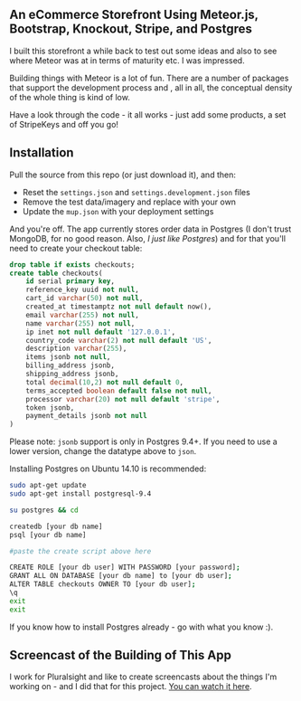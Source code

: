 ## An eCommerce Storefront Using Meteor.js, Bootstrap, Knockout, Stripe, and Postgres

I built this storefront a while back to test out some ideas and also to see where Meteor was at in terms of maturity etc. I was impressed.

Building things with Meteor is a lot of fun. There are a number of packages that support the development process and , all in all, the conceptual density of the whole thing is kind of low.

Have a look through the code - it all works - just add some products, a set of StripeKeys and off you go!

## Installation

Pull the source from this repo (or just download it), and then:

 - Reset the `settings.json` and `settings.development.json` files
 - Remove the test data/imagery and replace with your own
 - Update the `mup.json` with your deployment settings

And you're off. The app currently stores order data in Postgres (I don't trust MongoDB, for no good reason. Also, *I just like Postgres*) and for that you'll need to create your checkout table:

```sql
drop table if exists checkouts;
create table checkouts(
	id serial primary key,
	reference_key uuid not null,
	cart_id varchar(50) not null,
	created_at timestamptz not null default now(),
	email varchar(255) not null,
	name varchar(255) not null,
	ip inet not null default '127.0.0.1',
	country_code varchar(2) not null default 'US',
	description varchar(255),
	items jsonb not null,
	billing_address jsonb,
	shipping_address jsonb,
	total decimal(10,2) not null default 0,
	terms_accepted boolean default false not null,
	processor varchar(20) not null default 'stripe',
	token jsonb,
	payment_details jsonb not null
)
```

Please note: `jsonb` support is only in Postgres 9.4+. If you need to use a lower version, change the datatype above to `json`.

Installing Postgres on Ubuntu 14.10 is recommended:

```sh
sudo apt-get update
sudo apt-get install postgresql-9.4

su postgres && cd

createdb [your db name]
psql [your db name]

#paste the create script above here

CREATE ROLE [your db user] WITH PASSWORD [your password];
GRANT ALL ON DATABASE [your db name] to [your db user];
ALTER TABLE checkouts OWNER TO [your db user];
\q
exit
exit
```

If you know how to install Postgres already - go with what you know :).

## Screencast of the Building of This App

I work for Pluralsight and like to create screencasts about the things I'm working on - and I did that for this project. [You can watch it here](http://www.pluralsight.com/courses/discussion/meteorjs-web-application).
